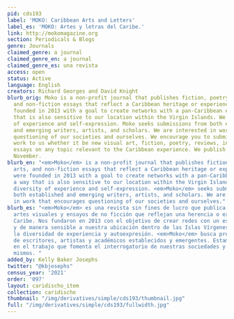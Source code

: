 ```yaml
---
pid: cds193
label: 'MOKO: Caribbean Arts and Letters'
label_es: 'MOKO: Artes y letras del Caribe.'
link: http://mokomagazine.org
section: Periodicals & Blogs
genre: Journals
claimed_genre: a journal
claimed_genre_en: a journal
claimed_genre_es: una revista
access: open
status: Active
language: English
creators: Richard Georges and David Knight
blurb_orig: Moko is a non-profit journal that publishes fiction, poetry, visual arts,
  and non-fiction essays that reflect a Caribbean heritage or experience. We were
  founded in 2013 with a goal to create networks with a pan-Caribbean ethos in a way
  that is also sensitive to our location within the Virgin Islands. We embrace diversity
  of experience and self-expression. Moko seeks submissions from both established
  and emerging writers, artists, and scholars. We are interested in work that encourages
  questioning of our societies and ourselves. We encourage you to submit your best
  work to us whether it be new visual art, fiction, poetry, reviews, interviews, or
  essays on any topic relevant to the Caribbean experience. We publish in May and
  November.
blurb_en: "<em>Moko</em> is a non-profit journal that publishes fiction, poetry, visual
  arts, and non-fiction essays that reflect a Caribbean heritage or experience. We
  were founded in 2013 with a goal to create networks with a pan-Caribbean ethos in
  a way that is also sensitive to our location within the Virgin Islands. We embrace
  diversity of experience and self-expression. <em>Moko</em> seeks submissions from
  both established and emerging writers, artists, and scholars. We are interested
  in work that encourages questioning of our societies and ourselves."
blurb_es: "<em>Moko</em> es una revista sin fines de lucro que publica ficción, poesía,
  artes visuales y ensayos de no ficción que reflejan una herencia o experiencia del
  Caribe. Nos fundaron en 2013 con el objetivo de crear redes con un espíritu pan-caribeño
  y de manera sensible a nuestra ubicación dentro de las Islas Vírgenes. Abrazamos
  la diversidad de experiencia y autoexpresión. <em>Moko</em> busca presentaciones
  de escritores, artistas y académicos establecidos y emergentes. Estamos interesados
  ​​en el trabajo que fomenta el interrogatorio de nuestras sociedades y a nosotros
  mismos. "
added_by: Kelly Baker Josephs
twitter: "@kbjosephs"
census_year: '2021'
order: '097'
layout: caridischo_item
collection: caridischo
thumbnail: "/img/derivatives/simple/cds193/thumbnail.jpg"
full: "/img/derivatives/simple/cds193/fullwidth.jpg"
---
```

